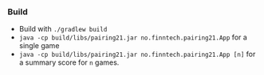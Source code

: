 ### Build
  - Build with `./gradlew build`
  - `java -cp build/libs/pairing21.jar no.finntech.pairing21.App` for a single game
  - `java -cp build/libs/pairing21.jar no.finntech.pairing21.App [n]` for a summary score for `n` games.
